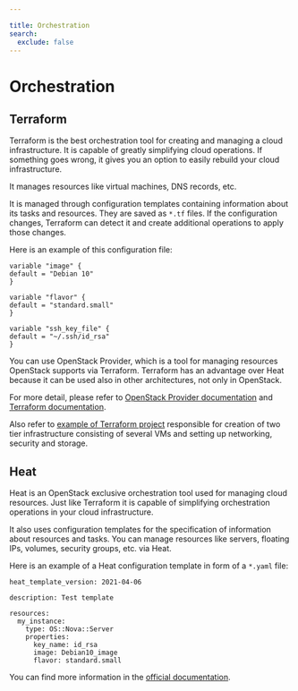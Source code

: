 ```yaml
---

title: Orchestration
search:
  exclude: false
---
```


# Orchestration

## Terraform

Terraform is the best orchestration tool for creating and managing a cloud infrastructure. It is capable of greatly simplifying cloud operations. If something goes wrong, it gives you an option to easily rebuild your cloud infrastructure.

It manages resources like virtual machines, DNS records, etc.

It is managed through configuration templates containing information about its tasks and resources. They are saved as `*.tf` files. If the configuration changes, Terraform can detect it and create additional operations to apply those changes.

Here is an example of this configuration file:

```
variable "image" {
default = "Debian 10"
}

variable "flavor" {
default = "standard.small"
}

variable "ssh_key_file" {
default = "~/.ssh/id_rsa"
}
```

 You can use OpenStack Provider, which is a tool for managing resources OpenStack supports via Terraform. Terraform has an advantage over Heat because it can be used also in other architectures, not only in OpenStack.


For more detail, please refer to [OpenStack Provider documentation](https://registry.terraform.io/providers/terraform-provider-OpenStack/OpenStack/latest/docs) and [Terraform documentation](https://www.terraform.io/intro/index.html).

Also refer to [example of Terraform project](https://gitlab.ics.muni.cz/cloud/g2/openstack-infrastructure-as-code-automation/-/tree/master/clouds/g2/ostrava/general/terraform) responsible for creation of two tier infrastructure consisting of several VMs and setting up networking, security and storage.

## Heat

Heat is an OpenStack exclusive orchestration tool used for managing cloud resources. Just like Terraform it is capable of simplifying orchestration operations in your cloud infrastructure.

It also uses configuration templates for the specification of information about resources and tasks. You can manage resources like servers, floating IPs, volumes, security groups, etc. via Heat.

Here is an example of a Heat configuration template in form of a `*.yaml` file:

```
heat_template_version: 2021-04-06

description: Test template

resources:
  my_instance:
    type: OS::Nova::Server
    properties:
      key_name: id_rsa
      image: Debian10_image
      flavor: standard.small
```

You can find more information in the [official documentation](https://wiki.openstack.org/wiki/Heat).
